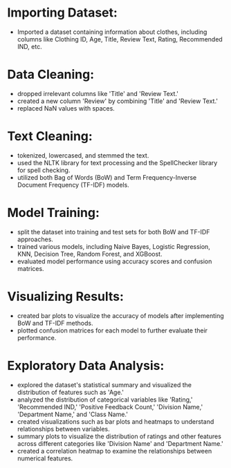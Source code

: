 # Importing Dataset:

- Imported a dataset containing information about clothes, including columns like Clothing ID, Age, Title, Review Text, Rating, Recommended IND, etc.


# Data Cleaning:

- dropped irrelevant columns like 'Title' and 'Review Text.'
- created a new column 'Review' by combining 'Title' and 'Review Text.'
- replaced NaN values with spaces.

# Text Cleaning:

- tokenized, lowercased, and stemmed the text.
- used the NLTK library for text processing and the SpellChecker library for spell checking.
- utilized both Bag of Words (BoW) and Term Frequency-Inverse Document Frequency (TF-IDF) models.

# Model Training:

- split the dataset into training and test sets for both BoW and TF-IDF approaches.
- trained various models, including Naive Bayes, Logistic Regression, KNN, Decision Tree, Random Forest, and XGBoost.
- evaluated model performance using accuracy scores and confusion matrices.
#  Visualizing Results:

- created bar plots to visualize the accuracy of models after implementing BoW and TF-IDF methods.
- plotted confusion matrices for each model to further evaluate their performance.

# Exploratory Data Analysis:

- explored the dataset's statistical summary and visualized the distribution of features such as 'Age.'
- analyzed the distribution of categorical variables like 'Rating,' 'Recommended IND,' 'Positive Feedback Count,' 'Division Name,' 'Department Name,' and 'Class Name.'
- created visualizations such as bar plots and heatmaps to understand relationships between variables.
- summary plots to visualize the distribution of ratings and other features across different categories like 'Division Name' and 'Department Name.'
- created a correlation heatmap to examine the relationships between numerical features.


